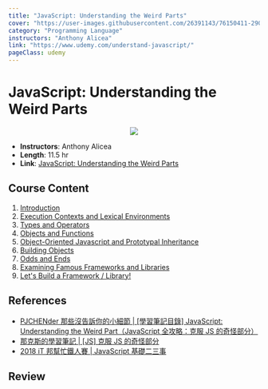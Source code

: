 ```yaml
---
title: "JavaScript: Understanding the Weird Parts"
cover: "https://user-images.githubusercontent.com/26391143/76150411-29021100-60e5-11ea-959b-428eedc3ea74.png"
category: "Programming Language"
instructors: "Anthony Alicea"
link: "https://www.udemy.com/understand-javascript/"
pageClass: udemy
---
```


# JavaScript: Understanding the Weird Parts

<p align="center">
  <img src="https://user-images.githubusercontent.com/26391143/76150411-29021100-60e5-11ea-959b-428eedc3ea74.png">
</p>

- **Instructors**: Anthony Alicea
- **Length**: 11.5 hr
- **Link**: [JavaScript: Understanding the Weird Parts](https://www.udemy.com/understand-javascript/)

## Course Content

1. [Introduction](./01_Introduction/)
2. [Execution Contexts and Lexical Environments](./02_Execution-Contexts-and-Lexical-Environments/)
3. [Types and Operators](./03_Types-and-Operators/)
4. [Objects and Functions](./04_Objects-and-Functions/)
5. [Object-Oriented Javascript and Prototypal Inheritance](./05_Object-Oriented-Javascript-and-Prototypal-Inheritance/)
6. [Building Objects](./06_Building-Objects/)
7. [Odds and Ends](./07_Odds-and-Ends/)
8. [Examining Famous Frameworks and Libraries](./08_Examining-Famous-Frameworks-and-Libraries/)
9. [Let's Build a Framework / Library!](./09_Lets-Build-a-Framework-Library/)

## References

- [PJCHENder 那些沒告訴你的小細節 | [學習筆記目錄] JavaScript: Understanding the Weird Part（JavaScript 全攻略：克服 JS 的奇怪部分）](https://pjchender.blogspot.com/2017/06/javascript-understanding-weird-part.html)
- [那克斯的學習筆記 | [JS] 克服 JS 的奇怪部分](https://disp.cc/b/KnucklesNote?ti=9K9G)
- [2018 iT 邦幫忙鐵人賽 | JavaScript 基礎二三事](https://ithelp.ithome.com.tw/users/20104221/ironman/1403)

## Review
